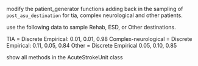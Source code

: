 modify the patient_generator functions adding back in the sampling of `post_asu_destination` for tia, complex neurological and other patients. 

use the following data to sample Rehab, ESD, or Other destinations. 

TIA = Discrete Empirical: 0.01, 0.01, 0.98
Complex-neurological = Discrete Empirical: 0.11, 0.05, 0.84
Other = Discrete Empirical 0.05, 0.10, 0.85

show all methods in the AcuteStrokeUnit class